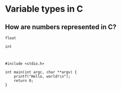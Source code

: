 # Variable types in C

## How are numbers represented in C?

`float`

`int`

```{jupyter-kernel} c
```


```{jupyter-execute} 

#include <stdio.h>

int main(int argc, char **argv) {
    printf("Hello, world!\n");
    return 0;
}
```


<!-- ```{code-block} c
:class: thebe, thebe-init
#include <stdio.h>
int main(){
    printf("hi");
    return 0;
}
```


```{thebe-button}
``` -->

